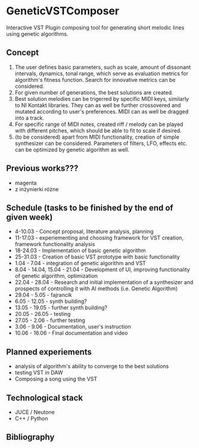 # GeneticVSTComposer

Interactive VST Plugin composing tool for generating short melodic lines using genetic algorithms.

## Concept
1. The user defines basic parameters, such as scale, amount of dissonant intervals, dynamics, tonal range, which serve as evaluation metrics for algorithm's fitness function. Search for innovative metrics can be considered.
2. For given number of generations, the best solutions are created.
3. Best solution melodies can be trigerred by specific MIDI keys, similarly to NI Kontakt libraries. They can as well be further crossovered and mutated according to user's preferences. MIDI can as well be dragged into a track.
4. For specific range of MIDI notes, created riff / melody can be played with different pitches, which should be able to fit to scale if desired.
5. (to be considered) apart from MIDI functionality, creation of simple synthesizer can be considered. Parameters of filters, LFO, effects etc. can be optimized by genetic algorithm as well.

## Previous works???
- magenta
- z inżynierki różne

## Schedule (tasks to be finished by the end of given week)
- 4-10.03 - Concept proposal, literature analysis, planning
- 11-17.03 - experiementing and choosing framework for VST creation, framework functionality analysis
- 18-24.03 - Implementation of basic genetic algorithm
- 25-31.03 - Creation of basic VST prototype with basic functionality
- 1.04 - 7.04 - integration of genetic algorithm and VST
- 8.04 - 14.04, 15.04 - 21.04 - Development of UI, improving functionality of genetic algorithm, optimization
- 22.04 - 28.04 - Research and initial implementation of a synthesizer and prospects of controlling it with AI methods (i.e. Genetic Algorithm)
- 29.04 - 5.05 - fajrancik
- 6.05 - 12.05 - synth building?
- 13.05 - 19.05 - further synth building?
- 20.05 - 26.05 - testing
- 27.05 - 2.06 - further testing
- 3.06 - 9.06 - Documentation, user's instruction
- 10.06 - 16.06 - Final documentation and video

## Planned experiements
- analysis of algorithm's ability to converge to the best solutions
- testing VST in DAW
- Composing a song using the VST

## Technological stack
- JUCE / Neutone
- C++ / Python

## Bibliography

